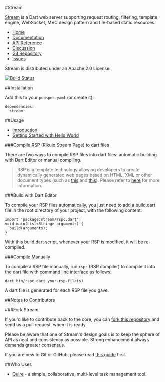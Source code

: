 #Stream

[Stream](http://rikulo.org/projects/stream) is a Dart web server supporting request routing, filtering, template engine, WebSocket, MVC design pattern and file-based static resources.

* [Home](http://rikulo.org/projects/stream)
* [Documentation](http://docs.rikulo.org/stream/latest)
* [API Reference](http://www.dartdocs.org/documentation/stream/1.3.2)
* [Discussion](http://stackoverflow.com/questions/tagged/rikulo)
* [Git Repository](https://github.com/rikulo/stream)
* [Issues](https://github.com/rikulo/stream/issues)

Stream is distributed under an Apache 2.0 License.

[![Build Status](https://drone.io/github.com/rikulo/stream/status.png)](https://drone.io/github.com/rikulo/stream/latest)

##Installation

Add this to your `pubspec.yaml` (or create it):

    dependencies:
      stream:


##Usage

* [Introduction](http://docs.rikulo.org/stream/latest/Getting_Started/Introduction.html)
* [Getting Started with Hello World](http://docs.rikulo.org/stream/latest/Getting_Started/Hello_World.html)

###Compile RSP (Rikulo Stream Page) to dart files

There are two ways to compile RSP files into dart files: automatic building with Dart Editor or manual compiling.

> RSP is a template technology allowing developers to create dynamically generated web pages based on HTML, XML or other document types (such as [this](https://github.com/rikulo/stream/blob/master/example/hello-mvc/webapp/listView.rsp.html) and [this](https://github.com/rikulo/stream/blob/master/test/features/webapp/includerView.rsp.html)). Please refer to [here](http://docs.rikulo.org/stream/latest/RSP/Fundamentals/RSP_Overview.html) for more information.

###Build with Dart Editor

To compile your RSP files automatically, you just need to add a build.dart file in the root directory of your project, with the following content:

    import 'package:stream/rspc.dart';
    void main(List<String> arguments) {
      build(arguments);
    }

With this build.dart script, whenever your RSP is modified, it will be re-compiled.

###Compile Manually

To compile a RSP file manually, run `rspc` (RSP compiler) to compile it into the dart file with [command line interface](http://en.wikipedia.org/wiki/Command-line_interface) as follows:

    dart bin/rspc.dart your-rsp-file(s)

A dart file is generated for each RSP file you gave.

##Notes to Contributors

###Fork Stream

If you'd like to contribute back to the core, you can [fork this repository](https://help.github.com/articles/fork-a-repo) and send us a pull request, when it is ready.

Please be aware that one of Stream's design goals is to keep the sphere of API as neat and consistency as possible. Strong enhancement always demands greater consensus.

If you are new to Git or GitHub, please read [this guide](https://help.github.com/) first.

##Who Uses

* [Quire](https://quire.io) - a simple, collaborative, multi-level task management tool.
